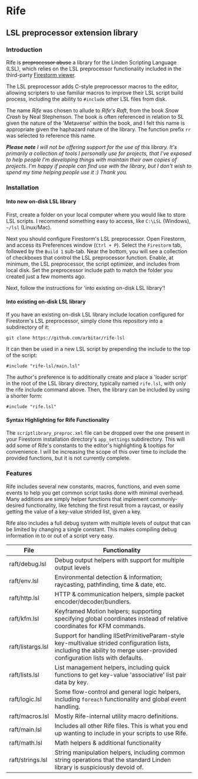 # Rife
## LSL preprocessor extension library

### Introduction

Rife is ~~preprocessor abuse~~ a library for the Linden Scripting Language (LSL), which relies on the LSL preprocessor functionality included in the third-party [Firestorm viewer](http://www.firestormviewer.org/).

The LSL preprocessor adds C-style preprocessor macros to the editor, allowing scripters to use familiar macros to improve their LSL script build process, including the ability to `#include` other LSL files from disk.

The name *Rife* was chosen to allude to *Rife's Raft*, from the book *Snow Crash* by Neal Stephenson. The book is often referenced in relation to SL given the nature of the 'Metaverse' within the book, and I felt this name is appropriate given the haphazard nature of the library. The function prefix `rr` was selected to reference this name.

***Please note*** *I will not be offering support for the use of this library. It's primarily a collection of tools I personally use for projects, that I've exposed to help people I'm developing things with maintain their own copies of projects. I'm happy if people can find use with the library, but I don't wish to spend my time helping people use it :) Thank you.*

### Installation

#### Into new on-disk LSL library

First, create a folder on your local computer where you would like to store LSL scripts. I recommend something easy to access, like `C:\LSL` (Windows), `~/lsl` (Linux/Mac).

Next you should configure Firestorm's LSL preprocessor. Open Firestorm, and access its Preferences window (`Ctrl + P`). Select the `Firestorm` tab, followed by the `Build 1` sub-tab. Near the bottom, you will see a collection of checkboxes that control the LSL preprocessor function. Enable, at minimum, the LSL preprocessor, the script optimizer, and includes from local disk. Set the preprocessor include path to match the folder you created just a few moments ago.

Next, follow the instructions for 'into existing on-disk LSL library'!

#### Into existing on-disk LSL library

If you have an existing on-disk LSL library include location configured for Firestorm's LSL preprocessor, simply clone this repository into a subdirectory of it:

`git clone https://github.com/arbitar/rife-lsl`

It can then be used in a new LSL script by prepending the include to the top of the script:

`#include "rife-lsl/main.lsl"`

The author's preference is to additionally create and place a 'loader script' in the root of the LSL library directory, typically named `rife.lsl`, with only the rife include command above. Then, the library can be included by using a shorter form:

`#include "rife.lsl"`

#### Syntax Highlighting for Rife Functionality

The `scriptlibrary_preproc.xml` file can be dropped over the one present in your Firestorm installation directory's `app_settings` subdirectory. This will add some of Rife's constants to the editor's highlighting & tooltips for convenience. I will be increasing the scope of this over time to include the provided functions, but it is not currently complete.

### Features

Rife includes several new constants, macros, functions, and even some events to help you get common script tasks done with minimal overhead. Many additions are simply helper functions that implement commonly-desired functionality, like fetching the first result from a raycast, or easily getting the value of a key-value strided list, given a key.

Rife also includes a full debug system with multiple levels of output that can be limited by changing a single constant. This makes compiling debug information in to or out of a script very easy.

File | Functionality
--- | ---
raft/debug.lsl | Debug output helpers with support for multiple output levels
raft/env.lsl | Environmental detection & information; raycasting, pathfinding, time & date, etc.
raft/http.lsl | HTTP & communication helpers, simple packet encoder/decoder/bundlers.
raft/kfm.lsl | Keyframed Motion helpers; supporting specifying global coordinates instead of relative coordinates for KFM commands.
raft/listargs.lsl | Support for handling llSetPrimitiveParam-style key-multivalue strided configuration lists, including the ability to merge user-provided configuration lists with defaults.
raft/lists.lsl | List management helpers, including quick functions to get key-value 'associative' list pair data by key.
raft/logic.lsl | Some flow-control and general logic helpers, including `foreach` functionality and global event handling.
raft/macros.lsl | Mostly Rife-internal utility macro definitions.
raft/main.lsl | Includes all other Rife files. This is what you end up wanting to include in your scripts to use Rife.
raft/math.lsl | Math helpers & additional functionality
raft/strings.lsl | String manipulation helpers, including common string operations that the standard Linden library is suspiciously devoid of.

